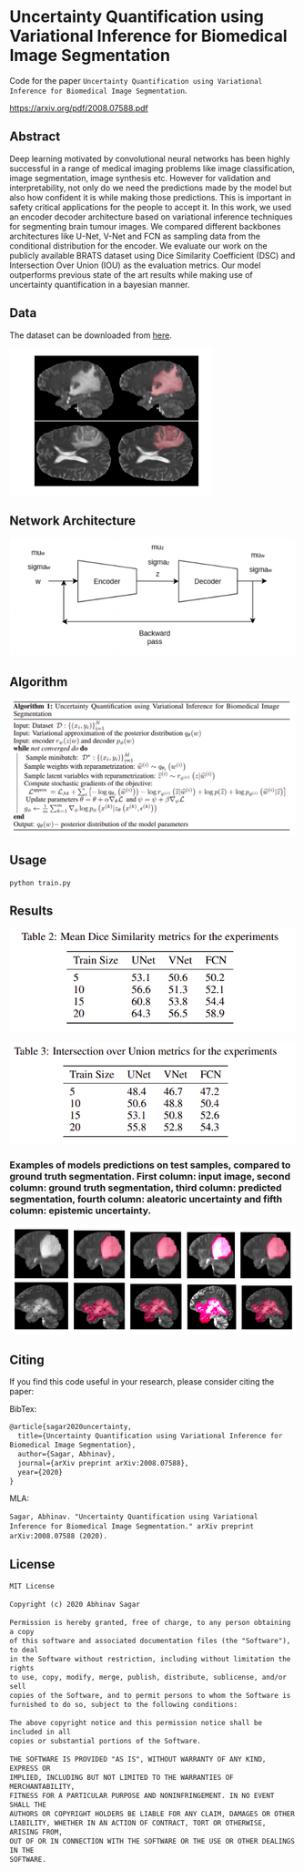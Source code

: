 # Uncertainty Quantification using Variational Inference for Biomedical Image Segmentation

Code for the paper `Uncertainty Quantification using Variational Inference for Biomedical Image Segmentation`.

https://arxiv.org/pdf/2008.07588.pdf


## Abstract

Deep learning motivated by convolutional neural networks has been highly successful in a range of medical imaging problems like image classification, image
segmentation, image synthesis etc. However for validation and interpretability, not
only do we need the predictions made by the model but also how confident it is
while making those predictions. This is important in safety critical applications for
the people to accept it. In this work, we used an encoder decoder architecture based
on variational inference techniques for segmenting brain tumour images. We compared different backbones architectures like U-Net, V-Net and FCN as sampling
data from the conditional distribution for the encoder. We evaluate our work on
the publicly available BRATS dataset using Dice Similarity Coefficient (DSC) and
Intersection Over Union (IOU) as the evaluation metrics. Our model outperforms
previous state of the art results while making use of uncertainty quantification in a
bayesian manner.

## Data

The dataset can be downloaded from [here](http://braintumorsegmentation.org/).

![loss/accuracy](images/img3.png)

## Network Architecture

![results](images/img1.png)

## Algorithm

![results](images/img2.png)

## Usage

`python train.py`

## Results



![results](images/img4.png)




![results](images/img5.png)


### Examples of models predictions on test samples, compared to ground truth segmentation. First column: input image, second column: ground truth segmentation, third column: predicted segmentation, fourth column: aleatoric uncertainty and fifth column: epistemic uncertainty.

![results](images/f3.png)

## Citing

If you find this code useful in your research, please consider citing the paper:

BibTex:

```
@article{sagar2020uncertainty,
  title={Uncertainty Quantification using Variational Inference for Biomedical Image Segmentation},
  author={Sagar, Abhinav},
  journal={arXiv preprint arXiv:2008.07588},
  year={2020}
}
```

MLA:

`Sagar, Abhinav. "Uncertainty Quantification using Variational Inference for Biomedical Image Segmentation." arXiv preprint arXiv:2008.07588 (2020).`

## License

```
MIT License

Copyright (c) 2020 Abhinav Sagar

Permission is hereby granted, free of charge, to any person obtaining a copy
of this software and associated documentation files (the "Software"), to deal
in the Software without restriction, including without limitation the rights
to use, copy, modify, merge, publish, distribute, sublicense, and/or sell
copies of the Software, and to permit persons to whom the Software is
furnished to do so, subject to the following conditions:

The above copyright notice and this permission notice shall be included in all
copies or substantial portions of the Software.

THE SOFTWARE IS PROVIDED "AS IS", WITHOUT WARRANTY OF ANY KIND, EXPRESS OR
IMPLIED, INCLUDING BUT NOT LIMITED TO THE WARRANTIES OF MERCHANTABILITY,
FITNESS FOR A PARTICULAR PURPOSE AND NONINFRINGEMENT. IN NO EVENT SHALL THE
AUTHORS OR COPYRIGHT HOLDERS BE LIABLE FOR ANY CLAIM, DAMAGES OR OTHER
LIABILITY, WHETHER IN AN ACTION OF CONTRACT, TORT OR OTHERWISE, ARISING FROM,
OUT OF OR IN CONNECTION WITH THE SOFTWARE OR THE USE OR OTHER DEALINGS IN THE
SOFTWARE.
```


